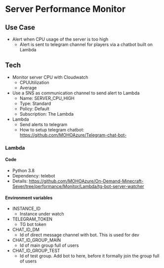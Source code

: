 # Server Performance Monitor

## Use Case
* Alert when CPU usage of the server is too high
  * Alert is sent to telegram channel for players via a chatbot built on Lambda

## Tech
* Monitor server CPU with Cloudwatch
  * CPUUtilization
  * Average
* Use a SNS as communication channel to send alert to Lambda
  * Name: SERVER_CPU_HIGH
  * Type: Standard
  * Policy: Default
  * Subscription: The Lambda
* Lambda
  * Send alerts to telegram
  * How to setup telegram chatbot: https://github.com/MOHOAzure/Telegram-chat-bot-

### Lambda
#### Code
* Python 3.8
* Dependency: telebot
* Details: https://github.com/MOHOAzure/On-Demand-Minecraft-Sever/tree/performance/Monitor/Lambda/tg-bot-server-watcher
#### Environment variables
* INSTANCE_ID
  * Instance under watch
* TELEGRAM_TOKEN
  * TG bot token
* CHAT_ID_DM
  * Id of direct message channel with bot. This is used for dev
* CHAT_ID_GROUP_MAIN
  * Id of main group full of users
* CHAT_ID_GROUP_TEST
  * Id of test group. Add bot to here, before it formally join the group full of users
